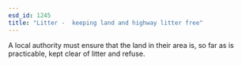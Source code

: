 ```yaml
---
esd_id: 1245
title: "Litter -  keeping land and highway litter free"
---
```


A local authority must ensure that the land in their area is, so far as is practicable, kept clear of litter and refuse.

